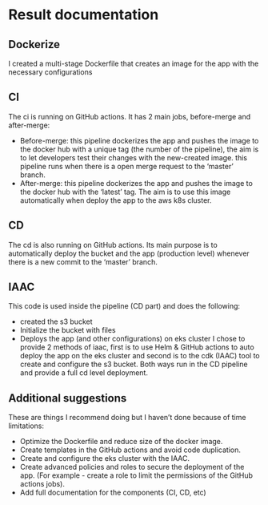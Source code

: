 # Result documentation 
## Dockerize
I created a multi-stage Dockerfile that creates an image for the app with the necessary configurations

## CI
The ci is running on GitHub actions.
It has 2 main jobs, before-merge and after-merge:
* Before-merge: this pipeline dockerizes the app and pushes the image to the docker hub with a unique tag (the number of the pipeline), the aim is to let developers test their changes with the new-created image. this pipeline runs when there is a open merge request to the ‘master’ branch.
* After-merge: this pipeline dockerizes the app and pushes the image to the docker hub with the ‘latest’ tag. The aim is to use this image automatically when deploy the app to the aws k8s cluster.

## CD
The cd is also running on GitHub actions.
Its main purpose is to automatically deploy the bucket and the app (production level) whenever there is a new commit to the ‘master’ branch.

## IAAC
This code is used inside the pipeline (CD part) and does the following:
* created the s3 bucket
* Initialize the bucket with files
* Deploys the app (and other configurations) on eks cluster
I chose to provide 2 methods of iaac, first is to use Helm & GitHub actions to auto deploy the app on the eks cluster and second is to the cdk (IAAC) tool to create and configure the s3 bucket.
Both ways run in the CD pipeline and provide a full cd level deployment. 

## Additional suggestions
These are things I recommend doing but I haven’t done because of time limitations:
* Optimize the Dockerfile and reduce size of the docker image.
* Create templates in the GitHub actions and avoid code duplication.
* Create and configure the eks cluster with the IAAC.
* Create advanced policies and roles to secure the deployment of the app. (For example - create a role to limit the permissions of the GitHub actions jobs).
* Add full documentation for the components (CI, CD, etc)